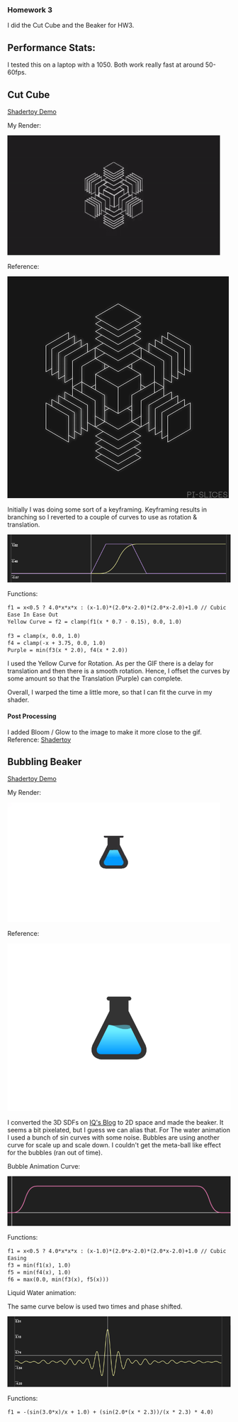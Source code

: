 ### Homework 3

I did the Cut Cube and the Beaker for HW3.

## Performance Stats:
I tested this on a laptop with a 1050. Both work really fast at around 50-60fps.

## Cut Cube

[Shadertoy Demo](https://www.shadertoy.com/view/4s3czM)

My Render:

![](render/1.gif)

Reference:

![](render/1_ref.gif)

Initially I was doing some sort of a keyframing. Keyframing results in branching so I reverted to a couple of curves to use as rotation & translation.

![](graphs/1_animation_curves.png)

Functions:
```
f1 = x<0.5 ? 4.0*x*x*x : (x-1.0)*(2.0*x-2.0)*(2.0*x-2.0)+1.0 // Cubic Ease In Ease Out
Yellow Curve = f2 = clamp(f1(x * 0.7 - 0.15), 0.0, 1.0)

f3 = clamp(x, 0.0, 1.0)
f4 = clamp(-x + 3.75, 0.0, 1.0)
Purple = min(f3(x * 2.0), f4(x * 2.0))
```

I used the Yellow Curve for Rotation. As per the GIF there is a delay for translation and then there is a smooth rotation.
Hence, I offset the curves by some amount so that the Translation (Purple) can complete.

Overall, I warped the time a little more, so that I can fit the curve in my shader.

#### Post Processing

I added Bloom / Glow to the image to make it more close to the gif. Reference: [Shadertoy](https://www.shadertoy.com/view/lsXGWn)

## Bubbling Beaker

[Shadertoy Demo](https://www.shadertoy.com/view/ldcyz8)

My Render:

![](render/2.gif)

Reference:

![](render/2_ref.gif)

I converted the 3D SDFs on [IQ's Blog](www.iquilezles.org/www/articles/distfunctions/distfunctions.htm) to 2D space and made the beaker. It seems a bit pixelated, but I guess we can alias that.
For The water animation I used a bunch of sin curves with some noise. Bubbles are using another curve for scale up and scale down. I couldn't get the meta-ball like effect for the bubbles (ran out of time).

Bubble Animation Curve:

![](graphs/2_graph.png)

Functions:
```
f1 = x<0.5 ? 4.0*x*x*x : (x-1.0)*(2.0*x-2.0)*(2.0*x-2.0)+1.0 // Cubic Easing
f3 = min(f1(x), 1.0)
f5 = min(f4(x), 1.0)
f6 = max(0.0, min(f3(x), f5(x)))
```

Liquid Water animation:

The same curve below is used two times and phase shifted.

![](graphs/2_water_graph.png)

Functions:
```
f1 = -(sin(3.0*x)/x + 1.0) + (sin(2.0*(x * 2.3))/(x * 2.3) * 4.0)
```
